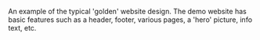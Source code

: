 An example of the typical 'golden' website design. 
The demo website has basic features such as a header, footer, various pages, a 'hero' picture, info text, etc. 
